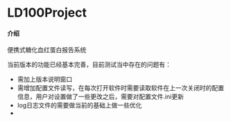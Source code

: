 # LD100Project

#### 介绍
便携式糖化血红蛋白报告系统



当前版本的功能已经基本完善，目前测试当中存在的问题有：

- 需加上版本说明窗口
- 需增加配置文件读写，在每次打开软件时需要读取软件在上一次关闭时的配置信息，用户对设置做了一些更改之后，需要对配置文件.ini更新
- log日志文件的需要做当前的基础上做一些优化
- 
